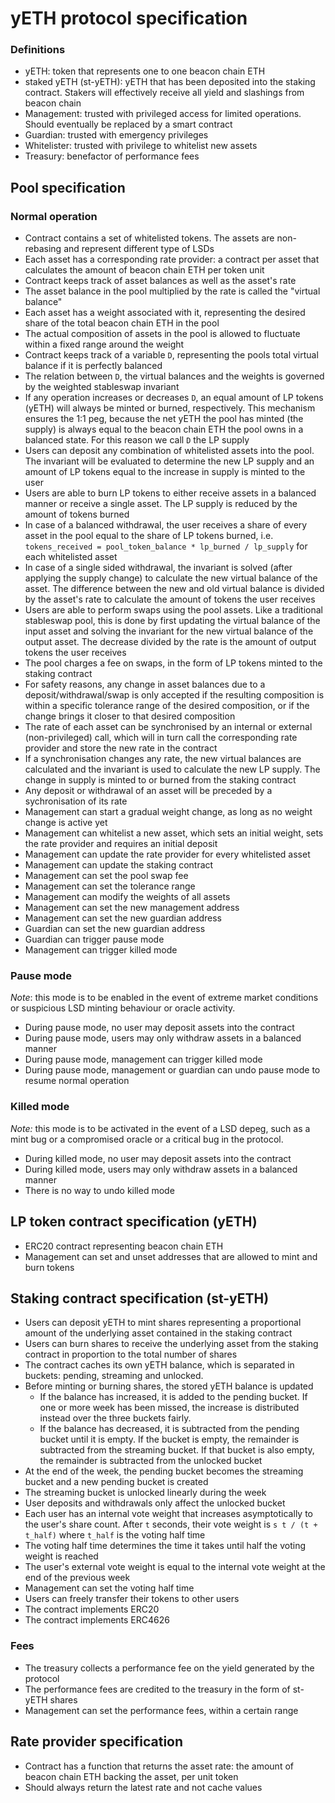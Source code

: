 # yETH protocol specification

### Definitions
- yETH: token that represents one to one beacon chain ETH
- staked yETH (st-yETH): yETH that has been deposited into the staking contract. Stakers will effectively receive all yield and slashings from beacon chain
- Management: trusted with privileged access for limited operations. Should eventually be replaced by a smart contract
- Guardian: trusted with emergency privileges
- Whitelister: trusted with privilege to whitelist new assets
- Treasury: benefactor of performance fees


## Pool specification
### Normal operation
- Contract contains a set of whitelisted tokens. The assets are non-rebasing and represent different type of LSDs
- Each asset has a corresponding rate provider: a contract per asset that calculates the amount of beacon chain ETH per token unit
- Contract keeps track of asset balances as well as the asset's rate
- The asset balance in the pool multiplied by the rate is called the "virtual balance"
- Each asset has a weight associated with it, representing the desired share of the total beacon chain ETH in the pool
- The actual composition of assets in the pool is allowed to fluctuate within a fixed range around the weight
- Contract keeps track of a variable `D`, representing the pools total virtual balance if it is perfectly balanced
- The relation between `D`, the virtual balances and the weights is governed by the weighted stableswap invariant
- If any operation increases or decreases `D`, an equal amount of LP tokens (yETH) will always be minted or burned, respectively. This mechanism ensures the 1:1 peg, because the net yETH the pool has minted (the supply) is always equal to the beacon chain ETH the pool owns in a balanced state. For this reason we call `D` the LP supply
- Users can deposit any combination of whitelisted assets into the pool. The invariant will be evaluated to determine the new LP supply and an amount of LP tokens equal to the increase in supply is minted to the user
- Users are able to burn LP tokens to either receive assets in a balanced manner or receive a single asset. The LP supply is reduced by the amount of tokens burned
- In case of a balanced withdrawal, the user receives a share of every asset in the pool equal to the share of LP tokens burned, i.e. `tokens_received = pool_token_balance * lp_burned / lp_supply` for each whitelisted asset
- In case of a single sided withdrawal, the invariant is solved (after applying the supply change) to calculate the new virtual balance of the asset. The difference between the new and old virtual balance is divided by the asset's rate to calculate the amount of tokens the user receives
- Users are able to perform swaps using the pool assets. Like a traditional stableswap pool, this is done by first updating the virtual balance of the input asset and solving the invariant for the new virtual balance of the output asset. The decrease divided by the rate is the amount of output tokens the user receives
- The pool charges a fee on swaps, in the form of LP tokens minted to the staking contract
- For safety reasons, any change in asset balances due to a deposit/withdrawal/swap is only accepted if the resulting composition is within a specific tolerance range of the desired composition, or if the change brings it closer to that desired composition
- The rate of each asset can be synchronised by an internal or external (non-privileged) call, which will in turn call the corresponding rate provider and store the new rate in the contract
- If a synchronisation changes any rate, the new virtual balances are calculated and the invariant is used to calculate the new LP supply. The change in supply is minted to or burned from the staking contract
- Any deposit or withdrawal of an asset will be preceded by a sychronisation of its rate
- Management can start a gradual weight change, as long as no weight change is active yet
- Management can whitelist a new asset, which sets an initial weight, sets the rate provider and requires an initial deposit
- Management can update the rate provider for every whitelisted asset
- Management can update the staking contract
- Management can set the pool swap fee
- Management can set the tolerance range
- Management can modify the weights of all assets
- Management can set the new management address
- Management can set the new guardian address
- Guardian can set the new guardian address
- Guardian can trigger pause mode
- Management can trigger killed mode

### Pause mode
_Note_: this mode is to be enabled in the event of extreme market conditions or suspicious LSD minting behaviour or oracle activity.
- During pause mode, no user may deposit assets into the contract
- During pause mode, users may only withdraw assets in a balanced manner
- During pause mode, management can trigger killed mode
- During pause mode, management or guardian can undo pause mode to resume normal operation

### Killed mode
_Note:_ this mode is to be activated in the event of a LSD depeg, such as a mint bug or a compromised oracle or a critical bug in the protocol.
- During killed mode, no user may deposit assets into the contract
- During killed mode, users may only withdraw assets in a balanced manner
- There is no way to undo killed mode

## LP token contract specification (yETH)
- ERC20 contract representing beacon chain ETH
- Management can set and unset addresses that are allowed to mint and burn tokens

## Staking contract specification (st-yETH)
- Users can deposit yETH to mint shares representing a proportional amount of the underlying asset contained in the staking contract
- Users can burn shares to receive the underlying asset from the staking contract in proportion to the total number of shares
- The contract caches its own yETH balance, which is separated in buckets: pending, streaming and unlocked.
- Before minting or burning shares, the stored yETH balance is updated
    - If the balance has increased, it is added to the pending bucket. If one or more week has been missed, the increase is distributed instead over the three buckets fairly.
    - If the balance has decreased, it is subtracted from the pending bucket until it is empty. If the bucket is empty, the remainder is subtracted from the streaming bucket. If that bucket is also empty, the remainder is subtracted from the unlocked bucket
- At the end of the week, the pending bucket becomes the streaming bucket and a new pending bucket is created
- The streaming bucket is unlocked linearly during the week
- User deposits and withdrawals only affect the unlocked bucket
- Each user has an internal vote weight that increases asymptotically to the user's share count. After `t` seconds, their vote weight is `s t / (t + t_half)` where `t_half` is the voting half time
- The voting half time determines the time it takes until half the voting weight is reached
- The user's external vote weight is equal to the internal vote weight at the end of the previous week
- Management can set the voting half time
- Users can freely transfer their tokens to other users
- The contract implements ERC20
- The contract implements ERC4626

### Fees
- The treasury collects a performance fee on the yield generated by the protocol
- The performance fees are credited to the treasury in the form of st-yETH shares
- Management can set the performance fees, within a certain range

## Rate provider specification
- Contract has a function that returns the asset rate: the amount of beacon chain ETH backing the asset, per unit token
- Should always return the latest rate and not cache values
